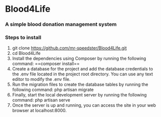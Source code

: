 # Blood4Life

### A simple blood donation management system

### Steps to install
1. git clone https://github.com/mr-speedster/Blood4Life.git
2. cd Blood4Life
3. Install the dependencies using Composer by running the following command: ==composer install==
4. Create a database for the project and add the database credentials to the .env file located in the project root directory. You can use any text editor to modify the .env file.
5. Run the migration files to create the database tables by running the following command: php artisan migrate
6. Finally, start the local development server by running the following command: php artisan serve
7. Once the server is up and running, you can access the site in your web browser at localhost:8000.